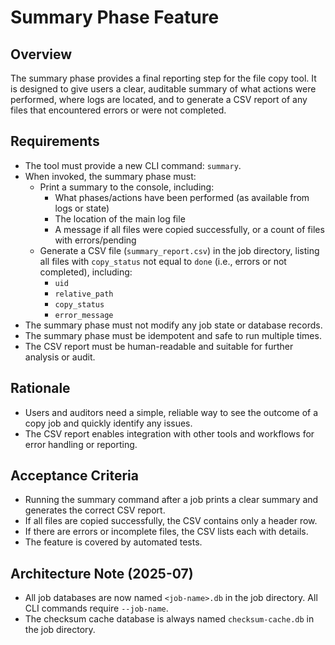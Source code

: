 # Summary Phase Feature

## Overview
The summary phase provides a final reporting step for the file copy tool. It is designed to give users a clear, auditable summary of what actions were performed, where logs are located, and to generate a CSV report of any files that encountered errors or were not completed.

## Requirements
- The tool must provide a new CLI command: `summary`.
- When invoked, the summary phase must:
  - Print a summary to the console, including:
    - What phases/actions have been performed (as available from logs or state)
    - The location of the main log file
    - A message if all files were copied successfully, or a count of files with errors/pending
  - Generate a CSV file (`summary_report.csv`) in the job directory, listing all files with `copy_status` not equal to `done` (i.e., errors or not completed), including:
    - `uid`
    - `relative_path`
    - `copy_status`
    - `error_message`
- The summary phase must not modify any job state or database records.
- The summary phase must be idempotent and safe to run multiple times.
- The CSV report must be human-readable and suitable for further analysis or audit.

## Rationale
- Users and auditors need a simple, reliable way to see the outcome of a copy job and quickly identify any issues.
- The CSV report enables integration with other tools and workflows for error handling or reporting.

## Acceptance Criteria
- Running the summary command after a job prints a clear summary and generates the correct CSV report.
- If all files are copied successfully, the CSV contains only a header row.
- If there are errors or incomplete files, the CSV lists each with details.
- The feature is covered by automated tests.

## Architecture Note (2025-07)
- All job databases are now named `<job-name>.db` in the job directory. All CLI commands require `--job-name`.
- The checksum cache database is always named `checksum-cache.db` in the job directory.
